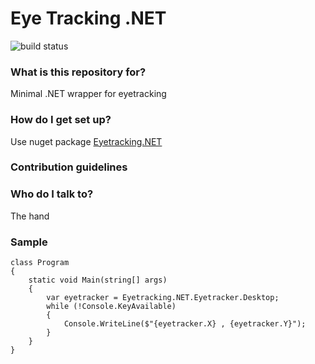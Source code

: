 # Eye Tracking .NET #

![build status](https://hnkee.visualstudio.com/Eyetracking.NET/_apis/build/status/Eyetracking.NET-CI)

### What is this repository for? ###

Minimal .NET wrapper for eyetracking

### How do I get set up? ###

Use nuget package [Eyetracking.NET](https://www.nuget.org/packages/Eyetracking.NET/)

### Contribution guidelines ###

### Who do I talk to? ###

The hand

### Sample ###

```
class Program
{
    static void Main(string[] args)
    {
        var eyetracker = Eyetracking.NET.Eyetracker.Desktop;
        while (!Console.KeyAvailable)
        {
            Console.WriteLine($"{eyetracker.X} , {eyetracker.Y}");
        }
    }
}
```